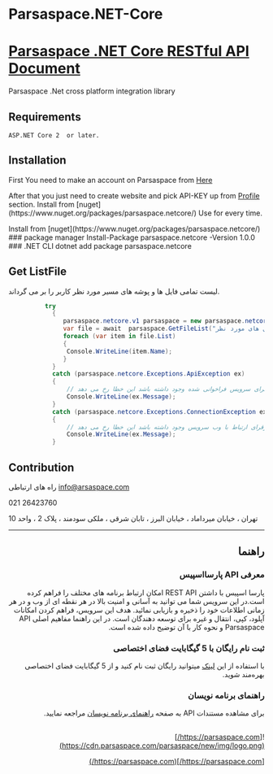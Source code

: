 # Parsaspace.NET-Core

# <a href="https://api.parsaspace.com/">Parsaspace .NET Core RESTful API Document</a>
   Parsaspace .Net cross platform integration library
## Requirements
    ASP.NET Core 2  or later.
## Installation
<p>
First You need to make an account on Parsaspace from <a href="https://parsaspace.com/register">Here</a>
</p>
<p>
After that you just need to create website and  pick API-KEY up from <a href="https://parsaspace.com/profile">Profile</a> section.
Install from [nuget](https://www.nuget.org/packages/parsaspace.netcore/)
Use for every time.
</p>
  Install from [nuget](https://www.nuget.org/packages/parsaspace.netcore/)
  ### package manager
    Install-Package  parsaspace.netcore -Version 1.0.0
  ### .NET CLI
    dotnet add package parsaspace.netcore
    
## Get ListFile
لیست تمامی فایل ها و پوشه های مسیر مورد نظر کاربر را بر می گرداند.


```c#
          try 
            {
               parsaspace.netcore.v1 parsaspace = new parsaspace.netcore.v1("your token");
               var file = await  parsaspace.GetFileList("آدرس وب سایت شما", "/مسیر فایل های مورد نظر");
               foreach (var item in file.List)
               {
                Console.WriteLine(item.Name);
               }
            }
            catch (parsaspace.netcore.Exceptions.ApiException ex)
            {
			    // زمانی که مشکلی در اجرای سرویس فراخوانی شده وجود داشته باشد این خطا رخ می دهد 
                Console.WriteLine(ex.Message);
            }
            catch (parsaspace.netcore.Exceptions.ConnectionException ex)
            {
			    // زمانی که مشکلی در برقرای ارتباط با وب سرویس وجود داشته باشد این خطا رخ می دهد
                Console.WriteLine(ex.Message);
            }  
```


## Contribution
راه های ارتباطی 
<a href="mailto:info@parsaspace.com" target="_top">info@arsaspace.com</a>

021 26423760  

تهران ، خیابان میرداماد ، خیابان البرز ، تابان شرقی ، ملکی سودمند ، پلاک 2 ، واحد 10

<hr>

<div dir='rtl'>
	
## راهنما

### معرفی API پارسااسپیس

پارسا اسپیس با داشتن REST API امکان ارتباط برنامه های مختلف را فراهم کرده است.در این سرویس شما می توانید به آسانی و امنیت بالا در هر نقطه ای از وب و در هر زمانی اطلاعات خود را ذخیره و بازیابی نمائید. هدف این سرویس، فراهم کردن امکانات آپلود، کپی، انتقال و غیره برای توسعه دهندگان است. در این راهنما مفاهیم اصلی API Parsaspace و نحوه کار با آن توضیح داده شده است.

### ثبت نام رایگان با 5 گیگابایت فضای اختصاصی

با استفاده از این [لینک](https://parsaspace.com/register) میتوانید رایگان ثبت نام کنید و از 5 گیگابایت فضای اختصاصی بهره‌مند شوید.

### راهنمای برنامه نویسان

برای مشاهده مستندات API به صفحه [راهنمای برنامه نویسان](https://api.parsaspace.com/) مراجعه نمایید.


##
![https://parsaspace.com/](https://cdn.parsaspace.com/parsaspace/new/img/logo.png)		

[https://parsaspace.com/](https://parsaspace.com/)	

</div>


            

  
